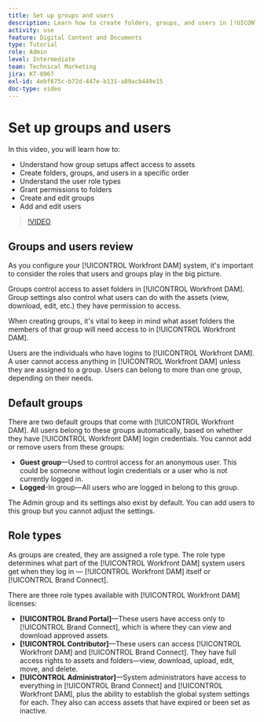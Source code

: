 ```yaml
---
title: Set up groups and users
description: Learn how to create folders, groups, and users in [!UICONTROL Workfront DAM]. Understand the user role types and grant permissions to folders.
activity: use
feature: Digital Content and Documents
type: Tutorial
role: Admin
level: Intermediate
team: Technical Marketing
jira: KT-8967
exl-id: 4ebf675c-b72d-447e-b131-a89acb449e15
doc-type: video
---
```

# Set up groups and users

In this video, you will learn how to:

* Understand how group setups affect access to assets
* Create folders, groups, and users in a specific order
* Understand the user role types
* Grant permissions to folders
* Create and edit groups
* Add and edit users

>[!VIDEO](https://video.tv.adobe.com/v/335230/?quality=12&learn=on)

## Groups and users review

As you configure your [!UICONTROL Workfront DAM] system, it's important to consider the roles that users and groups play in the big picture.

Groups control access to asset folders in [!UICONTROL Workfront DAM]. Group settings also control what users can do with the assets (view, download, edit, etc.) they have permission to access.

When creating groups, it's vital to keep in mind what asset folders the members of that group will need access to in [!UICONTROL Workfront DAM].

Users are the individuals who have logins to [!UICONTROL Workfront DAM]. A user cannot access anything in [!UICONTROL Workfront DAM] unless they are assigned to a group. Users can belong to more than one group, depending on their needs.

## Default groups

There are two default groups that come with [!UICONTROL Workfront DAM]. All users belong to these groups automatically, based on whether they have [!UICONTROL Workfront DAM] login credentials. You cannot add or remove users from these groups:

* **Guest group**—Used to control access for an anonymous user. This could be someone without login credentials or a user who is not currently logged in.
* **Logged**-In group—All users who are logged in belong to this group.

The Admin group and its settings also exist by default. You can add users to this group but you cannot adjust the settings.

## Role types

As groups are created, they are assigned a role type. The role type determines what part of the [!UICONTROL Workfront DAM] system users get when they log in — [!UICONTROL Workfront DAM] itself or [!UICONTROL Brand Connect].

There are three role types available with [!UICONTROL Workfront DAM] licenses:

* **[!UICONTROL Brand Portal]**—These users have access only to [!UICONTROL Brand Connect], which is where they can view and download approved assets.
* **[!UICONTROL Contributor]**—These users can access [!UICONTROL Workfront DAM] and [!UICONTROL Brand Connect]. They have full access rights to assets and folders—view, download, upload, edit, move, and delete.
* **[!UICONTROL Administrator]**—System administrators have access to everything in [!UICONTROL Brand Connect] and [!UICONTROL Workfront DAM], plus the ability to establish the global system settings for each. They also can access assets that have expired or been set as inactive.

<!-- 
Learn more graphic & documentation article link, below
* Understanding the difference between Workfront licenses and Workfront DAM role types
* -->
